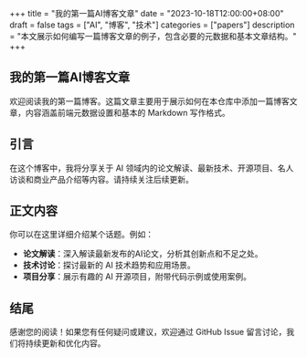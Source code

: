 +++
title = "我的第一篇AI博客文章"
date = "2023-10-18T12:00:00+08:00"
draft = false
tags = ["AI", "博客", "技术"]
categories = ["papers"]
description = "本文展示如何编写一篇博客文章的例子，包含必要的元数据和基本文章结构。"
+++

## 我的第一篇AI博客文章

欢迎阅读我的第一篇博客。这篇文章主要用于展示如何在本仓库中添加一篇博客文章，内容涵盖前端元数据设置和基本的 Markdown 写作格式。

## 引言

在这个博客中，我将分享关于 AI 领域内的论文解读、最新技术、开源项目、名人访谈和商业产品介绍等内容。请持续关注后续更新。

## 正文内容

你可以在这里详细介绍某个话题。例如：

- **论文解读**：深入解读最新发布的AI论文，分析其创新点和不足之处。
- **技术讨论**：探讨最新的 AI 技术趋势和应用场景。
- **项目分享**：展示有趣的 AI 开源项目，附带代码示例或使用案例。

## 结尾

感谢您的阅读！如果您有任何疑问或建议，欢迎通过 GitHub Issue 留言讨论，我们将持续更新和优化内容。 